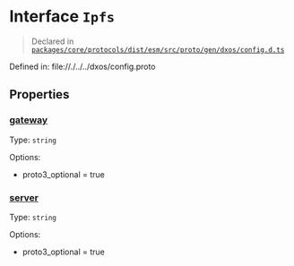 # Interface `Ipfs`
> Declared in [`packages/core/protocols/dist/esm/src/proto/gen/dxos/config.d.ts`]()

Defined in:
   file://./../../dxos/config.proto
## Properties
### [gateway]()
Type: <code>string</code>

Options:
  - proto3_optional = true
### [server]()
Type: <code>string</code>

Options:
  - proto3_optional = true
